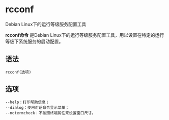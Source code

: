 rcconf
===

Debian Linux下的运行等级服务配置工具


**rcconf命令** 是Debian Linux下的运行等级服务配置工具，用以设置在特定的运行等级下系统服务的启动配置。

##  语法

```
rcconf(选项)
```

##  选项

```
--help：打印帮助信息；
--dialog：使用对话命令显示菜单；
--notermcheck：不按照终端属性来设置窗口尺寸。
```


